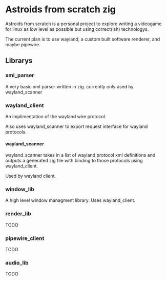 # Astroids from scratch zig

Astroids from scratch is a personal project to explore writing a videogame for linux as low level as possible but using correct(ish) technologys.

The current plan is to use wayland, a custom built software renderer, and maybe pipewire.

## Librarys

### xml_parser

A very basic xml parser written in zig. currently only used by wayland_scanner

### wayland_client

An implimentation of the wayland wire protocol.

Also uses wayland_scanner to export request interface for wayland protocols.

#### wayland_scanner

wayland_scanner takes in a list of wayland protocol xml definitions and outputs a generated zig file with binding to those protocols using wayland_client.

Used by wayland client.

### window_lib

A high level window managment library. Uses wayland_client.

### render_lib

TODO

### pipewire_client

TODO

### audio_lib

TODO
